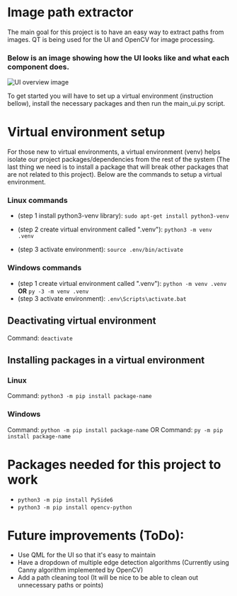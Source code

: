 # Image path extractor
The main goal for this project is to have an easy way to extract paths from images. QT is being used for the UI and OpenCV for image processing.

### Below is an image showing how the UI looks like and what each component does.
![UI overview image](/desktop_image_path_extractor/assets/softwareOveriew.png)


To get started you will have to set up a virtual environment (instruction bellow), install the necessary packages and then run the main_ui.py script.

# Virtual environment setup
For those new to virtual environments, a virtual environment (venv) helps isolate our project packages/dependencies from the rest of the system (The last thing we need is to install a package that will break other packages that are not related to this project). Below are the commands to setup a virtual environment.
### Linux commands
- (step 1 install python3-venv library): `sudo apt-get install python3-venv`

- (step 2 create virtual environment called ".venv"): `python3 -m venv .venv`

- (step 3 activate environment): `source .env/bin/activate`

### Windows commands
- (step 1 create virtual environment called ".venv"):  `python -m venv .venv` <strong>OR</strong> `py -3 -m venv .venv`
- (step 3 activate environment): `.env\Scripts\activate.bat`

## Deactivating virtual environment
Command: `deactivate`

## Installing packages in a virtual environment
### Linux
Command: `python3 -m pip install package-name`
### Windows
Command: `python -m pip install package-name` 
OR
Command: `py -m pip install package-name`

# Packages needed for this project to work
 - ```python3 -m pip install PySide6```
 - ```python3 -m pip install opencv-python```

# Future improvements (ToDo):
- Use QML for the UI so that it's easy to maintain
- Have a dropdown of multiple edge detection algorithms (Currently using Canny algorithm implemented by OpenCV)
- Add a path cleaning tool (It will be nice to be able to clean out unnecessary paths or points)
